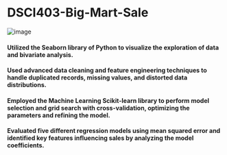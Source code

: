 # DSCI403-Big-Mart-Sale
![image](https://github.com/pingzhang1004/DSCI403-Big-Mart-Sale/blob/main/Poster_DSCI403_PingZhang.png)

#### Utilized the Seaborn library of Python to visualize the exploration of data  and bivariate analysis.
#### Used advanced data cleaning and feature engineering techniques to handle duplicated records, missing values, and distorted data distributions.
#### Employed the Machine Learning Scikit-learn library to perform model selection and grid search with cross-validation, optimizing the parameters and refining the model.
#### Evaluated five different regression models using mean squared error and identified key features influencing sales by analyzing the model coefficients.
